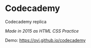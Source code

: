 # Codecademy
Codecademy replica

_Made in 2015 as HTML CSS Practice_


Demo: https://ovi.github.io/codecademy
